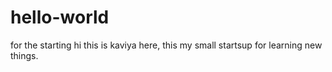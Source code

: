 # hello-world
for the starting 
hi this is kaviya here,
              this my small startsup for learning new things. 
